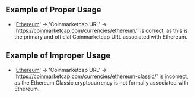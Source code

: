 ## Example of Proper Usage
* '[Ethereum](https://golden.com/wiki/Ethereum-W4Z)' -> 'Coinmarketcap URL' -> 'https://coinmarketcap.com/currencies/ethereum/' is correct, as this is the primary and official Coinmarketcap URL associated with Ethereum.

## Example of Improper Usage
* '[Ethereum](https://golden.com/wiki/Ethereum-W4Z)' -> 'Coinmarketcap URL' -> 'https://coinmarketcap.com/currencies/ethereum-classic/' is incorrect, as the Ethereum Classic cryptocurrency is not formally associated with Ethereum.